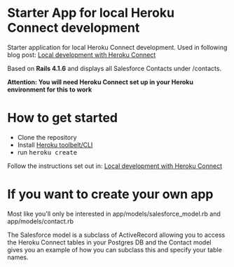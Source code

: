 Starter App for local Heroku Connect development
==================
Starter application for local Heroku Connect development. Used in following blog post: <a href="https://medium.com/@mscherbaum/local-development-with-heroku-connect-582d919985a6">Local development with Heroku Connect</a>

Based on <b>Rails 4.1.6</b>  and displays all Salesforce Contacts under /contacts.

<b>Attention: You will need Heroku Connect set up in your Heroku environment for this to work</b>



How to get started
==================

- Clone the repository
- Install <a href='https://devcenter.heroku.com/articles/heroku-command'>Heroku toolbelt/CLI</a>
- run <tt>heroku create</tt>

Follow the instructions set out in: <a href="https://medium.com/@mscherbaum/local-development-with-heroku-connect-582d919985a6">Local development with Heroku Connect</a>

If you want to create your own app
==================

Most like you'll only be interested in app/models/salesforce_model.rb and app/models/contact.rb

The Salesforce model is a subclass of ActiveRecord allowing you to access the Heroku Connect tables in your Postgres DB and the Contact model gives you an example of how you can subclass this and specify your table names.
